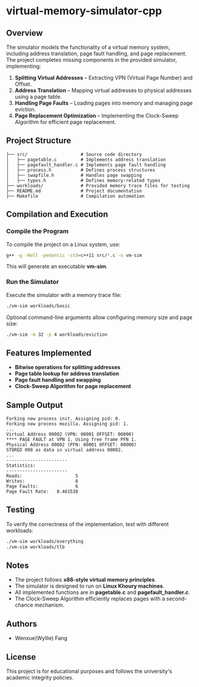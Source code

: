 # virtual-memory-simulator-cpp

## Overview
The simulator models the functionality of a virtual memory system, including address translation, page fault handling, and page replacement. The project completes missing components in the provided simulator, implementing:

1. **Splitting Virtual Addresses** – Extracting VPN (Virtual Page Number) and Offset.
2. **Address Translation** – Mapping virtual addresses to physical addresses using a page table.
3. **Handling Page Faults** – Loading pages into memory and managing page eviction.
4. **Page Replacement Optimization** – Implementing the Clock-Sweep Algorithm for efficient page replacement.

## Project Structure
```
├── src/                    # Source code directory
│   ├── pagetable.c         # Implements address translation
│   ├── pagefault_handler.c # Implements page fault handling
│   ├── process.h           # Defines process structures
│   ├── swapfile.h          # Handles page swapping
│   ├── types.h             # Defines memory-related types
├── workloads/              # Provided memory trace files for testing
├── README.md               # Project documentation
├── Makefile                # Compilation automation
```

## Compilation and Execution
### Compile the Program
To compile the project on a Linux system, use:
```bash
g++ -g -Wall -pedantic -std=c++11 src/*.c -o vm-sim
```
This will generate an executable **vm-sim**.

### Run the Simulator
Execute the simulator with a memory trace file:
```bash
./vm-sim workloads/basic
```
Optional command-line arguments allow configuring memory size and page size:
```bash
./vm-sim -m 32 -p 4 workloads/eviction
```

## Features Implemented
- **Bitwise operations for splitting addresses**
- **Page table lookup for address translation**
- **Page fault handling and swapping**
- **Clock-Sweep Algorithm for page replacement**

## Sample Output
```
Forking new process init. Assigning pid: 0.
Forking new process mozilla. Assigning pid: 1.
...
Virtual Address 00002 (VPN: 00001 OFFSET: 00000)
**** PAGE FAULT at VPN 1. Using free frame PFN 1.
Physical Address 00002 (PFN: 00001 OFFSET: 00000)
STORED 008 as data in virtual address 00002.
...
-----------------------
Statistics:
-----------------------
Reads:                    5
Writes:                   8
Page Faults:              6
Page Fault Rate:   0.461538
```

## Testing
To verify the correctness of the implementation, test with different workloads:
```bash
./vm-sim workloads/everything
./vm-sim workloads/tlb
```

## Notes
- The project follows **x86-style virtual memory principles**.
- The simulator is designed to run on **Linux Khoury machines**.
- All implemented functions are in **pagetable.c** and **pagefault_handler.c**.
- The Clock-Sweep Algorithm efficiently replaces pages with a second-chance mechanism.

## Authors
- Wenxue(Wyllie) Fang

## License
This project is for educational purposes and follows the university's academic integrity policies.
